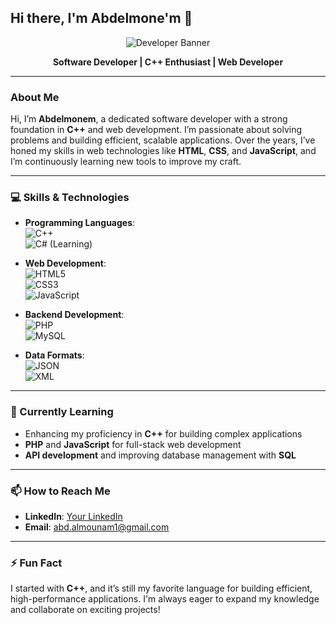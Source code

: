 ## Hi there, I'm Abdelmone'm 👋

<p align="center">
  <img src="https://img.shields.io/badge/Developer-Programming-007ACC?style=flat&logo=github&logoColor=white" alt="Developer Banner">
</p>

<p align="center">
  <strong>Software Developer | C++ Enthusiast | Web Developer</strong>
</p>

---

### About Me

Hi, I’m **Abdelmonem**, a dedicated software developer with a strong foundation in **C++** and web development. I’m passionate about solving problems and building efficient, scalable applications. Over the years, I’ve honed my skills in web technologies like **HTML**, **CSS**, and **JavaScript**, and I’m continuously learning new tools to improve my craft.

---

### 💻 Skills & Technologies

- **Programming Languages**:  
  <img src="https://img.shields.io/badge/C++-00599C?style=flat&logo=cplusplus&logoColor=white" alt="C++">  
  <img src="https://img.shields.io/badge/C%23-239120?style=flat&logo=c-sharp&logoColor=white" alt="C# (Learning)">
  
- **Web Development**:  
  <img src="https://img.shields.io/badge/HTML5-E34F26?style=flat&logo=html5&logoColor=white" alt="HTML5">  
  <img src="https://img.shields.io/badge/CSS3-1572B6?style=flat&logo=css3" alt="CSS3">  
  <img src="https://img.shields.io/badge/JavaScript-F7DF1E?style=flat&logo=javascript&logoColor=black" alt="JavaScript">

- **Backend Development**:  
  <img src="https://img.shields.io/badge/PHP-777BB4?style=flat&logo=php&logoColor=white" alt="PHP">  
  <img src="https://img.shields.io/badge/MySQL-4479A1?style=flat&logo=mysql&logoColor=white" alt="MySQL">

- **Data Formats**:  
  <img src="https://img.shields.io/badge/JSON-000000?style=flat&logo=json&logoColor=white" alt="JSON">  
  <img src="https://img.shields.io/badge/XML-FF6600?style=flat&logo=xml&logoColor=white" alt="XML">

---

### 🌱 Currently Learning
- Enhancing my proficiency in **C++** for building complex applications
- **PHP** and **JavaScript** for full-stack web development
- **API development** and improving database management with **SQL**

---

### 📫 How to Reach Me
- **LinkedIn**: [Your LinkedIn](#)
- **Email**: [abd.almounam1@gmail.com](mailto:abd.almounam1@gmail.com)

---

### ⚡ Fun Fact
I started with **C++**, and it’s still my favorite language for building efficient, high-performance applications. I'm always eager to expand my knowledge and collaborate on exciting projects!

